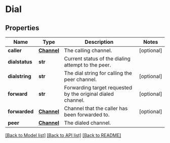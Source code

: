 # Dial

## Properties
Name | Type | Description | Notes
------------ | ------------- | ------------- | -------------
**caller** | [**Channel**](Channel.md) | The calling channel. | [optional] 
**dialstatus** | **str** | Current status of the dialing attempt to the peer. | 
**dialstring** | **str** | The dial string for calling the peer channel. | [optional] 
**forward** | **str** | Forwarding target requested by the original dialed channel. | [optional] 
**forwarded** | [**Channel**](Channel.md) | Channel that the caller has been forwarded to. | [optional] 
**peer** | [**Channel**](Channel.md) | The dialed channel. | 

[[Back to Model list]](../README.md#documentation-for-models) [[Back to API list]](../README.md#documentation-for-api-endpoints) [[Back to README]](../README.md)


